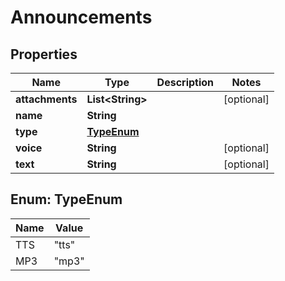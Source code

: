 

# Announcements


## Properties

| Name | Type | Description | Notes |
|------------ | ------------- | ------------- | -------------|
|**attachments** | **List&lt;String&gt;** |  |  [optional] |
|**name** | **String** |  |  |
|**type** | [**TypeEnum**](#TypeEnum) |  |  |
|**voice** | **String** |  |  [optional] |
|**text** | **String** |  |  [optional] |



## Enum: TypeEnum

| Name | Value |
|---- | -----|
| TTS | &quot;tts&quot; |
| MP3 | &quot;mp3&quot; |



